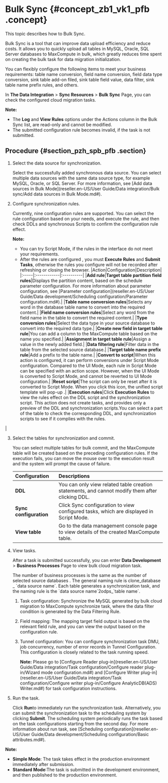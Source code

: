 # Bulk Sync {#concept_zb1_vk1_pfb .concept}

This topic describes how to Bulk Sync.

Bulk Sync is a tool that can improve data upload efficiency and reduce costs. It allows you to quickly upload all tables in MySQL, Oracle, SQL Server databases to MaxCompute in bulk, which greatly reduces time spent on creating the bulk task for data migration initialization.

You can flexibly configure the following items to meet your business requirements: table name conversion, field name conversion, field data type conversion, sink table add-on filed, sink table field value, data filter, sink table name prefix rules, and others.

In **The Data Integration** \> **Sync Resources** \> **Bulk Sync** Page, you can check the configured cloud migration tasks.

**Note:** 

-   The **Log** and **View Rules** options under the Actions column in the Bulk Sync list, are read-only and cannot be modified.
-   The submitted configuration rule becomes invalid, if the task is not submitted.

## Procedure {#section_pzh_spb_pfb .section}

1.  Select the data source for synchronization.

    Select the successfully added synchronous data source. You can select multiple data sources with the same data source type, for example MySQL, Oracle, or SQL Server. For more information, see [Add data sources in Bulk Mode](reseller.en-US/User Guide/Data integration/Bulk sync/Add data sources in Bulk Mode.md#).

2.  Configure synchronization rules.

    Currently, nine configuration rules are supported. You can select the rule configuration based on your needs, and execute the rule, and then check DDLs and synchronous Scripts to confirm the configuration rule effect.

    **Note:** 

    -   You can try Script Mode, if the rules in the interface do not meet your requirements.
    -   After the rules are configured , you must **Execute Rules** and **Submit Tasks**, otherwise the rules you configure will not be recorded after refreshing or closing the browser.
    |Action|Configuration|Description|
    |:-----|:------------|:----------|
    |**Add rule**|**Target table partition field rules**|Displays the partition content, based on the schedule parameter configuration. For more information about parameter configuration, see [Parameter configuration](reseller.en-US/User Guide/Data development/Scheduling configuration/Parameter configuration.md#).|
    |**Table name conversion rules**|Selects any word in the database table name to convert into the required content.|
    |**Field name conversion rules**|Select any word from the field name in the table to convert the required content.|
    |**Type conversion rules**|Select the data type in your source database to convert into the required data type.|
    |**Create new field in target table rule**|You can add a column to the MaxCompute table based on the name you specified.|
    |**Assignment in target table rule**|Assign a value in the newly added field.|
    |**Data filtering rule**|Filter data in the table from the selected source database.|
    |**Target table name prefix rule**|Add a prefix to the table name.|
    |**Convert to script**|When this action is configured, it can perform conversions under Script Mode configuration. Compared to the UI Mode, each rule in Script Mode can be specified with an action scope. However, when the UI Mode is converted to Script Mode, and cannot be reverted to UI Mode configuration.|
    |**Reset script**|The script can only be reset after it is converted to Script Mode. When you click this icon, the unified script template will pop-up .|
    |**Execution rules**|Click **Execution Rules** to view the rules effect on the DDL script and the synchronization script. This action does not create tasks, and provides only a preview of the DDL and synchronization scripts.You can select a part of the table to check the corresponding DDL, and synchronization scripts to see if it complies with the rules.

|

3.  Select the tables for synchronization and commit.

    You can select multiple tables for bulk commit, and the MaxCompute table will be created based on the preceding configuration rules. If the execution fails, you can move the mouse over to the execution result and the system will prompt the cause of failure.

    |Configuration|Descriptions|
    |:------------|:-----------|
    |**DDL**|You can only view related table creation statements, and cannot modify them after clicking DDL.|
    |**Sync configuration**|Click Sync configuration to view configured tasks, which are displayed in Script Mode.|
    |**View table**|Go to the data management console page to view details of the created MaxCompute table.|

4.  View tasks.

    After a task is submitted successfully, you can enter **Data Development** \> **Business Processes** Page to view bulk cloud migration task.

    The number of business processes is the same as the number of selected source databases . The general naming rule is clone\_database \_ \`data source name\`. Each table generates a synchronization task, and the naming rule is the \`data source name\`2odps\_\`table name\`.

    1.  Task configuration: Synchronize the MySQL generated by bulk cloud migration to MaxCompute synchronize task, where the data filter condition is generated by the Data Filtering Rule.
    2.  Field mapping: The mapping target field output is based on the relevant field rule, and you can view the output based on the configuration rule.
    3.  Tunnel configuration: You can configure synchronization task DMU, job concurrency, number of error records in Tunnel Configuration. This configuration is closely related to the task running speed.

        **Note:** Please go to [Configure Reader plug-in](reseller.en-US/User Guide/Data integration/Task configuration/Configure reader plug-in/Wizard mode configuration.md#) and [Configure Writer plug-in](reseller.en-US/User Guide/Data integration/Task configuration/Configure writer plug-in/Configure AnalyticDB(ADS) Writer.md#) for task configuration instructions.

5.  Run the task.

    Click **Run**to immediately run the synchronization task. Alternatively, you can submit the synchronization task to the scheduling system by clicking **Submit**. The scheduling system periodically runs the task based on the task configurations starting from the second day. For more information about run task, see [Scheduling configuration](reseller.en-US/User Guide/Data development/Scheduling configuration/Basic attributes.md#).


**Note:** 

-   **Simple Mode**: The task takes effect in the production environment immediately after submission.
-   **Standard Mode**:The task is submitted in the development environment, and then published to the production environment.

